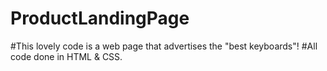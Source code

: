 # ProductLandingPage
#This lovely code is a web page that advertises the "best keyboards"!
#All code done in HTML & CSS. 
